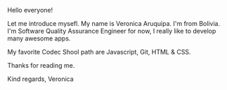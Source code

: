 Hello everyone!

Let me introduce mysefl. My name is Veronica Aruquipa. I'm from Bolivia. 
I'm Software Quality Assurance Engineer for now, I really like to develop many awesome apps.

My favorite Codec Shool path are Javascript, Git, HTML & CSS.

Thanks for reading me.

Kind regards,
Veronica
